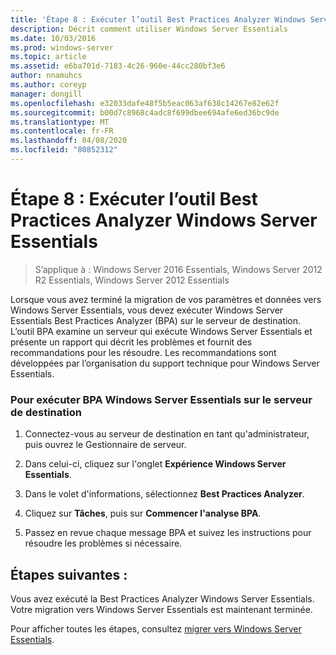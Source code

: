 ```yaml
---
title: 'Étape 8 : Exécuter l’outil Best Practices Analyzer Windows Server Essentials'
description: Décrit comment utiliser Windows Server Essentials
ms.date: 10/03/2016
ms.prod: windows-server
ms.topic: article
ms.assetid: e6ba701d-7183-4c26-960e-44cc280bf3e6
author: nnamuhcs
ms.author: coreyp
manager: dongill
ms.openlocfilehash: e32033dafe48f5b5eac063af638c14267e82e62f
ms.sourcegitcommit: b00d7c8968c4adc8f699dbee694afe6ed36bc9de
ms.translationtype: MT
ms.contentlocale: fr-FR
ms.lasthandoff: 04/08/2020
ms.locfileid: "80852312"
---
```

# <a name="step-8-run-the-windows-server-essentials-best-practices-analyzer"></a>Étape 8 : Exécuter l’outil Best Practices Analyzer Windows Server Essentials

>S’applique à : Windows Server 2016 Essentials, Windows Server 2012 R2 Essentials, Windows Server 2012 Essentials

Lorsque vous avez terminé la migration de vos paramètres et données vers Windows Server Essentials, vous devez exécuter Windows Server Essentials Best Practices Analyzer (BPA) sur le serveur de destination. L’outil BPA examine un serveur qui exécute Windows Server Essentials et présente un rapport qui décrit les problèmes et fournit des recommandations pour les résoudre. Les recommandations sont développées par l’organisation du support technique pour Windows Server Essentials.  
  
### <a name="to-run-the--windows-server-essentials-bpa-on-the-destination-server"></a>Pour exécuter BPA Windows Server Essentials sur le serveur de destination  
  
1.  Connectez-vous au serveur de destination en tant qu'administrateur, puis ouvrez le Gestionnaire de serveur.  
  
2.  Dans celui-ci, cliquez sur l'onglet **Expérience Windows Server Essentials**.  
  
3.  Dans le volet d'informations, sélectionnez **Best Practices Analyzer**.  
  
4.  Cliquez sur **Tâches**, puis sur **Commencer l'analyse BPA**.  
  
5.  Passez en revue chaque message BPA et suivez les instructions pour résoudre les problèmes si nécessaire.  
  
## <a name="next-steps"></a>Étapes suivantes :  
 Vous avez exécuté la Best Practices Analyzer Windows Server Essentials. Votre migration vers Windows Server Essentials est maintenant terminée.  
  

Pour afficher toutes les étapes, consultez [migrer vers Windows Server Essentials](Migrate-from-Previous-Versions-to-Windows-Server-Essentials-or-Windows-Server-Essentials-Experience.md).

